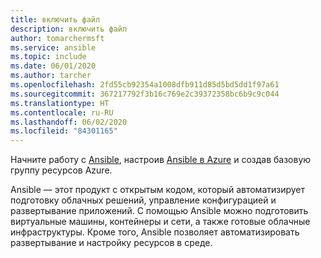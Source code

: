 ```yaml
---
title: включить файл
description: включить файл
author: tomarchermsft
ms.service: ansible
ms.topic: include
ms.date: 06/01/2020
ms.author: tarcher
ms.openlocfilehash: 2fd55cb92354a1008dfb911d85d5bd5dd1f97a61
ms.sourcegitcommit: 367217792f3b16c769e2c39372358bc6b9c9c044
ms.translationtype: HT
ms.contentlocale: ru-RU
ms.lasthandoff: 06/02/2020
ms.locfileid: "84301165"
---
```

Начните работу с [Ansible](https://www.ansible.com/), настроив [Ansible в Azure](https://docs.ansible.com/ansible/2.3/guide_azure.html) и создав базовую группу ресурсов Azure.

Ansible — этот продукт с открытым кодом, который автоматизирует подготовку облачных решений, управление конфигурацией и развертывание приложений. С помощью Ansible можно подготовить виртуальные машины, контейнеры и сети, а также готовые облачные инфраструктуры. Кроме того, Ansible позволяет автоматизировать развертывание и настройку ресурсов в среде.
